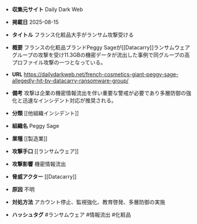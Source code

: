 - **収集元サイト**
Daily Dark Web

- **掲載日**
2025-08-15

- **タイトル**
フランス化粧品大手がランサム攻撃受ける

- **概要**
フランスの化粧品ブランドPeggy Sageが[[Datacarry]]ランサムウェアグループの攻撃を受け11.3GBの機密データが流出した事例で同グループの高プロファイル攻撃の一つとなっている。

- **URL**
https://dailydarkweb.net/french-cosmetics-giant-peggy-sage-allegedly-hit-by-datacarry-ransomware-group/

- **備考**
攻撃は企業の機密情報流出を伴い重要な警戒が必要であり多層防御の強化と迅速なインシデント対応が推奨される。

- **分類**
[[他組織インシデント]]

- **組織名**
Peggy Sage

- **業種**
[[製造業]]

- **攻撃手口**
[[ランサムウェア]]

- **攻撃影響**
機密情報流出

- **脅威アクター**
[[Datacarry]]

- **原因**
不明

- **対処方法**
アカウント停止、監視強化、教育啓発、多層防御の実施

- **ハッシュタグ**
#ランサムウェア #情報流出 #化粧品
